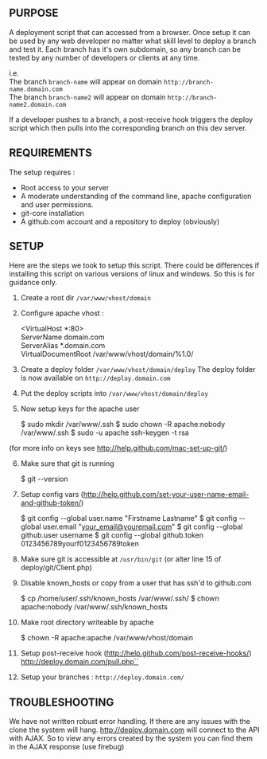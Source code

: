 PURPOSE
-----------------------------------------
A deployment script that can accessed from a browser. Once setup it can be used by any web developer no matter what skill level to deploy a branch and test it. Each branch has it's own subdomain, so any branch can be tested by any number of developers or clients at any time.

i.e.  
The branch `branch-name` will appear on domain `http://branch-name.domain.com`  
The branch `branch-name2` will appear on domain `http://branch-name2.domain.com`

If a developer pushes to a branch, a post-receive hook triggers the deploy script which then pulls into the corresponding branch on this dev server.


REQUIREMENTS
-----------------------------------------
The setup requires :

+ Root access to your server
+ A moderate understanding of the command line, apache configuration and user permissions.
+ git-core installation
+ A github.com account and a repository to deploy (obviously)


SETUP
-----------------------------------------
Here are the steps we took to setup this script. There could be differences if installing this script on various versions of linux and windows. So this is for guidance only.

1. Create a root dir `/var/www/vhost/domain`

2. Configure apache vhost :


    <VirtualHost *:80>  
        ServerName domain.com  
        ServerAlias *.domain.com  
        VirtualDocumentRoot /var/www/vhost/domain/%1.0/  
    </VirtualHost>


3. Create a deploy folder `/var/www/vhost/domain/deploy`
The deploy folder is now available on `http://deploy.domain.com`

4. Put the deploy scripts into `/var/www/vhost/domain/deploy`

5. Now setup keys for the apache user 

    $ sudo mkdir /var/www/.ssh
    $ sudo chown -R apache:nobody /var/www/.ssh
    $ sudo -u apache ssh-keygen -t rsa

(for more info on keys see http://help.github.com/mac-set-up-git/)

6. Make sure that git is running

    $ git --version

7. Setup config vars (http://help.github.com/set-your-user-name-email-and-github-token/)

    $ git config --global user.name "Firstname Lastname"
    $ git config --global user.email "your_email@youremail.com"
    $ git config --global github.user username
    $ git config --global github.token 0123456789yourf0123456789token

8. Make sure git is accessible at `/usr/bin/git` (or alter line 15 of deploy/git/Client.php)

9. Disable known_hosts or copy from a user that has ssh'd to github.com

    $ cp /home/user/.ssh/known_hosts /var/www/.ssh/
    $ chown apache:nobody /var/www/.ssh/known_hosts

10. Make root directory writeable by apache

    $ chown -R apache:apache /var/www/vhost/domain

11. Setup post-receive hook (http://help.github.com/post-receive-hooks/)
http://deploy.domain.com/pull.php``

12. Setup your branches : `http://deploy.domain.com/`


TROUBLESHOOTING
-----------------------------------------
We have not written robust error handling. If there are any issues with the clone the system will hang. http://deploy.domain.com will connect to the API with AJAX. So to view any errors created by the system you can find them in the AJAX response (use firebug)


